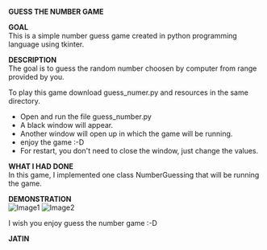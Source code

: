 **GUESS THE NUMBER GAME**  

**GOAL**  
This is a simple number guess game created in python programming language using tkinter.


**DESCRIPTION**  
The goal is to guess the random number choosen by computer from range provided by you.


To play this game download guess_numer.py and resources in the same directory. 
+ Open and run the file guess_number.py
+ A black window will appear. 
+ Another window will open up in which the game will be running. 
+ enjoy the game :-D
+ For restart, you don't need to close the window, just change the values.

**WHAT I HAD DONE**  
In this game, I implemented one class NumberGuessing that will be running the game.

**DEMONSTRATION**  
![Image1](https://github.com/jatin00000/Play-With-Python/blob/main/Guess%20the%20Number%20Game/Images/Image1.png)
![Image2](https://github.com/jatin00000/Play-With-Python/blob/main/Guess%20the%20Number%20Game/Images/image2.png)


I wish you enjoy guess the number game :-D

**JATIN**
